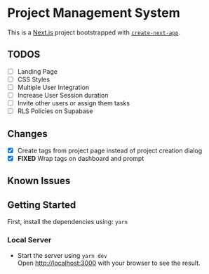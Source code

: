 # Project Management System

This is a [Next.js](https://nextjs.org/) project bootstrapped with [`create-next-app`](https://github.com/vercel/next.js/tree/canary/packages/create-next-app).

## TODOS

- [ ] Landing Page
- [ ] CSS Styles
- [ ] Multiple User Integration
- [ ] Increase User Session duration
- [ ] Invite other users or assign them tasks
- [ ] RLS Policies on Supabase

## Changes

- [x] Create tags from project page instead of project creation dialog
- [x] **FIXED** Wrap tags on dashboard and prompt

## Known Issues

## Getting Started

First, install the dependencies using: `yarn`

### Local Server

- Start the server using `yarn dev`<br>
  Open [http://localhost:3000](http://localhost:3000) with your browser to see the result.
